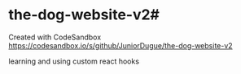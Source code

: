 # the-dog-website-v2#
Created with CodeSandbox
https://codesandbox.io/s/github/JuniorDugue/the-dog-website-v2

learning and using custom react hooks
